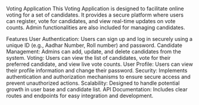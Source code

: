 Voting Application
This Voting Application is designed to facilitate online voting for a set of candidates. It provides a secure platform where users can register, vote for candidates, and view real-time updates on vote counts. Admin functionalities are also included for managing candidates.

Features
User Authentication: Users can sign up and log in securely using a unique ID (e.g., Aadhar Number, Roll number) and password.
Candidate Management: Admins can add, update, and delete candidates from the system.
Voting: Users can view the list of candidates, vote for their preferred candidate, and view live vote counts.
User Profile: Users can view their profile information and change their password.
Security: Implements authentication and authorization mechanisms to ensure secure access and prevent unauthorized actions.
Scalability: Designed to handle potential growth in user base and candidate list.
API Documentation: Includes clear routes and endpoints for easy integration and development.

